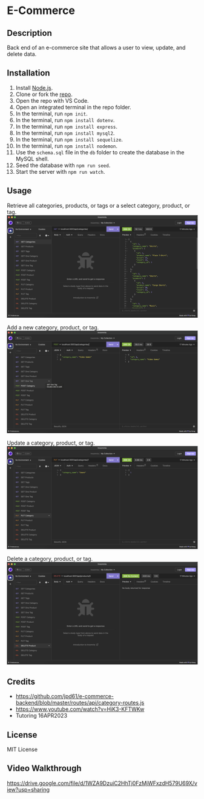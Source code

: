 # E-Commerce

## Description

Back end of an e-commerce site that allows a user to view, update, and delete data.

## Installation

1. Install [Node.js](https://nodejs.org/en).
2. Clone or fork the [repo](https://github.com/scelsic2/ecommerce).
3. Open the repo with VS Code.
4. Open an integrated terminal in the repo folder.
5. In the terminal, run `npm init`.
6. In the terminal, run `npm install dotenv`.
7. In the terminal, run `npm install express`.
8. In the terminal, run `npm install mysql2`.
9. In the terminal, run `npm install sequelize`.
10. In the terminal, run `npm install nodemon`.
11. Use the `schema.sql` file in the `db` folder to create the database in the MySQL shell.
12. Seed the database with `npm run seed`.
13. Start the server with `npm run watch`.

## Usage

Retrieve all categories, products, or tags or a select category, product, or tag.
![Retrieve all categories, products, or tags or a select category, product, or tag](./images/get.png)

Add a new category, product, or tag. 
![Add a new category, product, or tag](./images/post.png)

Update a category, product, or tag.
![Add a new category, product, or tag](./images/put.png)

Delete a category, product, or tag.
![Delete a category, product, or tag](./images/delete.png)


## Credits
- https://github.com/jpd61/e-commerce-backend/blob/master/routes/api/category-routes.js
- https://www.youtube.com/watch?v=HiK3-KFTWKw
- Tutoring 16APR2023

## License
MIT License

## Video Walkthrough

https://drive.google.com/file/d/1WZA9DzuiC2HhTj0FzMjWFxzdH579U69X/view?usp=sharing


